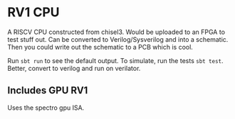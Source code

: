 # RV1 CPU

A RISCV CPU constructed from chisel3. Would be uploaded to an FPGA to test stuff out. Can be converted to Verilog/Sysverilog and into a schematic. Then you could write out the schematic to a PCB which is cool.

Run `sbt run` to see the default output. To simulate, run the tests `sbt test`. Better, convert to verilog and run on verilator.

## Includes GPU RV1

Uses the spectro gpu ISA.
